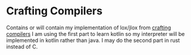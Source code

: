# Crafting Compilers

Contains or will contain my implementation of lox/jlox from [crafting compilers](https://craftinginterpreters.com)
I am using the first part to learn kotlin so my interpreter will be implemented in kotlin rather than java.
I may do the second part in rust instead of C.